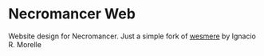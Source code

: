 # Necromancer Web
Website design for Necromancer. Just a simple fork of [wesmere](https://github.com/wesnoth/wesmere) by Ignacio R. Morelle
